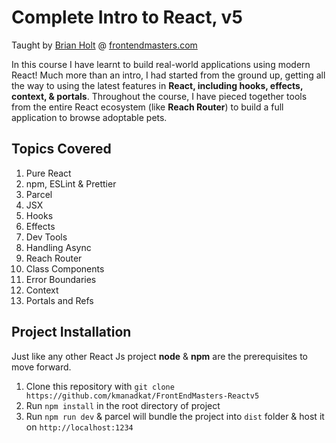 # Complete Intro to React, v5
Taught by [Brian Holt](https://github.com/btholt) @ [frontendmasters.com](https://frontendmasters.com/courses/complete-react-v5/)


In this course I have learnt to build real-world applications using modern React! Much more than an intro, I had started from the ground up, getting all the way to using the latest features in **React, including hooks, effects, context, & portals**. Throughout the course, I have pieced together tools from the entire React ecosystem (like **Reach Router**) to build a full application to browse adoptable pets.


## Topics Covered

1. Pure React
2. npm, ESLint & Prettier
3. Parcel
4. JSX
5. Hooks
6. Effects
7. Dev Tools
8. Handling Async
9. Reach Router
10. Class Components
11. Error Boundaries
12. Context
13. Portals and Refs


## Project Installation

Just like any other React Js project **node** & **npm** are the prerequisites to move forward.

1. Clone this repository with `git clone https://github.com/kmanadkat/FrontEndMasters-Reactv5`
2. Run `npm install` in the root directory of project
3. Run `npm run dev` & parcel will bundle the project into `dist` folder & host it on `http://localhost:1234`
